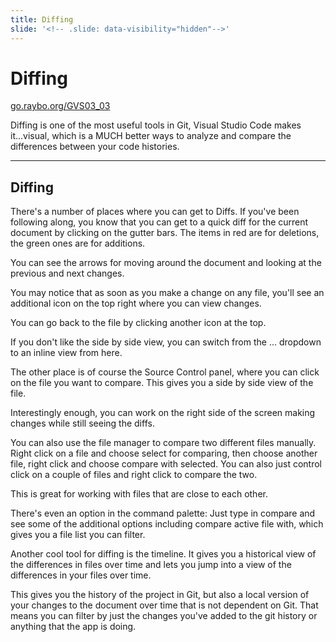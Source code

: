 ```yaml
---
title: Diffing
slide: '<!-- .slide: data-visibility="hidden"-->'
---
```


<!-- .slide: data-state="layout-title" class="bg-dark"-->

# Diffing

<div class="slide-link"><a href="https://go.raybo.org/GVS02_01"><i class="fab fa-slideshare"></i> go.raybo.org/GVS03_03</a></div>

> >

Diffing is one of the most useful tools in Git, Visual Studio Code makes it...visual, which is a MUCH better ways to analyze and compare the differences between your code histories.

---
## Diffing

> >
There's a number of places where you can get to Diffs. If you've been following along, you know that you can get to a quick diff for the current document by clicking on the gutter bars. The items in red are for deletions, the green ones are for additions.

You can see the arrows for moving around the document and looking at the previous and next changes.

You may notice that as soon as you make a change on any file, you'll see an additional icon on the top right where you can view changes.

You can go back to the file by clicking another icon at the top. 

If you don't like the side by side view, you can switch from the ... dropdown to an inline view from here.

The other place is of course the Source Control panel, where you can click on the file you want to compare. This gives you a side by side view of the file.

Interestingly enough, you can work on the right side of the screen making changes while still seeing the diffs.

You can also use the file manager to compare two different files manually. Right click on a file and choose select for comparing, then choose another file, right click and choose compare with selected. You can also just control click on a couple of files and right click to compare the two.

This is great for working with files that are close to each other.

There's even an option in the command palette: Just type in compare and see some of the additional options including compare active file with, which gives you a file list you can filter.

Another cool tool for diffing is the timeline. It gives you a historical view of the differences in files over time and lets you jump into a view of the differences in your files over time.

This gives you the history of the project in Git, but also a local version of your changes to the document over time that is not dependent on Git. That means you can filter by just the changes you've added to the git history or anything that the app is doing.
